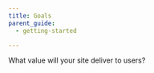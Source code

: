 ```yaml
---
title: Goals
parent_guide:
  - getting-started

---
```

What value will your site deliver to users?
